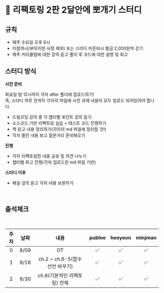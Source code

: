 # :school: 리팩토링 2판 2달안에 뽀개기 스터디

## 규칙

- 매주 수요일 오후 6시
- 미참여시(부득이한 사정 제외) 또는 스터디 미준비시 벌금 2,000원씩 걷기
- 매주 커리큘럼에 대한 강의 듣고 풀이 후 코드에 대한 설명 및 회고

## 스터디 방식

**사전 준비**

화요일 밤 12시까지 각자 after 폴더에 업로드하기! <br />
즉, 스터디 하루 전까지 각자의 파일에 사전 과제 내용이 모두 업로드 되어있어야 합니다.

- 드림코딩 강의 중 각 챕터별 포인트 강의 듣기
- 소스코드 기반 리팩토링 실습 + 테스트 코드 진행하기
- 책 읽고 내용 정리하기(각자의 md 파일에 정리할 것!)
- 각자 올린 내용 보고 질문거리 준비해오기

**진행**

- 각자 리팩토링한 내용 공유 및 의견 나누기
- 챕터별 회고 진행(각자 업로드한 md 파일 기반)

**스터디 이후**

- 해설 강의 듣고 각자 내용 보완하기

<br/>

<pr>

## 출석체크

  <br/>

| 주차| 날짜 |            내용           |  publee | heeyeon | minjman |
|:---:|:---:|:------------------------:|:--------:| :-----: |:-------:|
|  0  | 8/09 |          OT            |  ✅  | ✅ |    ✅    |
|  1  | 8/16 |  ch.2 ~ ch.6-5(함수 선언 바꾸기) |  ✅  | ✅ |    ✅    |
|  2  | 8/30 |  ch.6(기본적인 리팩토링) 전체 |  ✅  | ✅ |   ✅   |

</pr>
